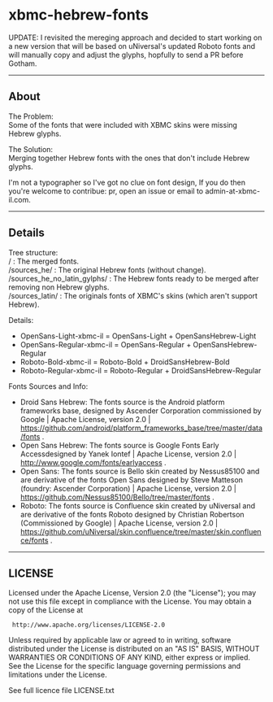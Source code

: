 xbmc-hebrew-fonts
=================

UPDATE:
I revisited the mereging approach and decided to start working on a new version that will be based on uNiversaI's updated Roboto fonts and will manually copy and adjust the glyphs, hopfully to send a PR before Gotham.  

---------------------------  
About
---------------------------    

The Problem:  
Some of the fonts that were included with XBMC skins were missing Hebrew glyphs.  

The Solution:  
Merging together Hebrew fonts with the ones that don't include Hebrew glyphs.  
  
I'm not a typographer so I've got no clue on font design, If you do then you're welcome to contribue: pr, open an issue or email to admin-at-xbmc-il.com.  


---------------------------  
Details
---------------------------    

Tree structure:  
/ 				: The merged fonts.  
/sources_he/ 			: The original Hebrew fonts (without change).  
/sources_he_no_latin_gylphs/ 	: The Hebrew fonts ready to be merged after removing non Hebrew glyphs.  
/sources_latin/			: The originals fonts of XBMC's skins (which aren't support Hebrew).  


Details:  
* OpenSans-Light-xbmc-il = OpenSans-Light + OpenSansHebrew-Light  
* OpenSans-Regular-xbmc-il = OpenSans-Regular + OpenSansHebrew-Regular  
* Roboto-Bold-xbmc-il = Roboto-Bold + DroidSansHebrew-Bold  
* Roboto-Regular-xbmc-il = Roboto-Regular + DroidSansHebrew-Regular  


Fonts Sources and Info:  
* Droid Sans Hebrew: The fonts source is the Android platform frameworks base, designed by Ascender Corporation commissioned by Google | Apache License, version 2.0 | https://github.com/android/platform_frameworks_base/tree/master/data/fonts .  
* Open Sans Hebrew:  The fonts source is Google Fonts Early Accessdesigned by Yanek Iontef | Apache License, version 2.0 | http://www.google.com/fonts/earlyaccess .
* Open Sans: The fonts source is Bello skin created by Nessus85100 and are derivative of the fonts Open Sans designed by Steve Matteson (foundry: Ascender Corporation) | Apache License, version 2.0 | https://github.com/Nessus85100/Bello/tree/master/fonts .  
* Roboto: The fonts source is Confluence skin created by uNiversaI and are derivative of the fonts Roboto designed by Christian Robertson (Commissioned by Google) | Apache License, version 2.0 | https://github.com/uNiversaI/skin.confluence/tree/master/skin.confluence/fonts .  


---------------------------  
LICENSE  
---------------------------  

Licensed under the Apache License, Version 2.0 (the "License");
you may not use this file except in compliance with the License.
You may obtain a copy of the License at
  
     http://www.apache.org/licenses/LICENSE-2.0
  
Unless required by applicable law or agreed to in writing, software
distributed under the License is distributed on an "AS IS" BASIS,
WITHOUT WARRANTIES OR CONDITIONS OF ANY KIND, either express or implied.
See the License for the specific language governing permissions and
limitations under the License.

See full licence file LICENSE.txt
